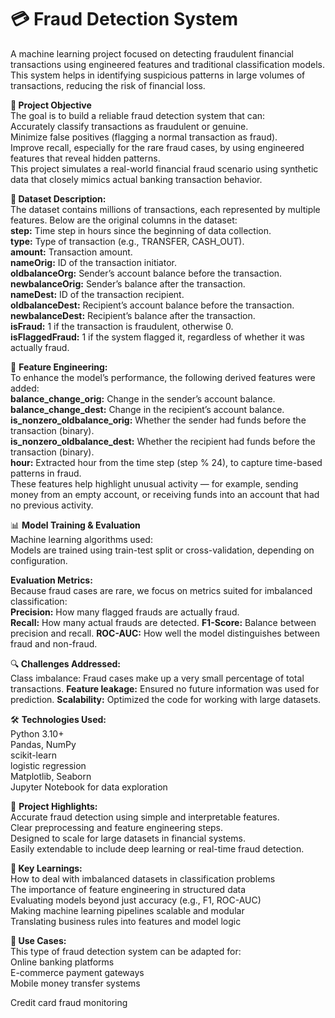 # 💳 Fraud Detection System
A machine learning project focused on detecting fraudulent financial transactions using engineered features and traditional classification models. This system helps in identifying suspicious patterns in large volumes of transactions, reducing the risk of financial loss.

🧾<b> Project Objective</b>
<br>The goal is to build a reliable fraud detection system that can:<br>
Accurately classify transactions as fraudulent or genuine.<br>
Minimize false positives (flagging a normal transaction as fraud).<br>
Improve recall, especially for the rare fraud cases, by using engineered features that reveal hidden patterns.<br>
This project simulates a real-world financial fraud scenario using synthetic data that closely mimics actual banking transaction behavior.

<b>📁 Dataset Description:</b>
<br>The dataset contains millions of transactions, each represented by multiple features. Below are the original columns in the dataset:<br>
<b>step:</b> Time step in hours since the beginning of data collection.<br>
<b>type:</b> Type of transaction (e.g., TRANSFER, CASH_OUT).<br>
<b>amount:</b> Transaction amount.<br>
<b>nameOrig:</b> ID of the transaction initiator.<br>
<b>oldbalanceOrg:</b> Sender’s account balance before the transaction.<br>
<b>newbalanceOrig:</b> Sender’s balance after the transaction.<br>
<b>nameDest:</b> ID of the transaction recipient.<br>
<b>oldbalanceDest:</b> Recipient’s account balance before the transaction.<br>
<b>newbalanceDest:</b> Recipient’s balance after the transaction.<br>
<b>isFraud:</b> 1 if the transaction is fraudulent, otherwise 0.<br>
<b>isFlaggedFraud:</b> 1 if the system flagged it, regardless of whether it was actually fraud.

🧠 <b>Feature Engineering:</b>
<br>To enhance the model’s performance, the following derived features were added:<br>
<b>balance_change_orig:</b> Change in the sender’s account balance.<br>
<b>balance_change_dest:</b> Change in the recipient’s account balance.<br>
<b>is_nonzero_oldbalance_orig:</b> Whether the sender had funds before the transaction (binary).<br>
<b>is_nonzero_oldbalance_dest:</b> Whether the recipient had funds before the transaction (binary).<br>
<b>hour:</b> Extracted hour from the time step (step % 24), to capture time-based patterns in fraud.<br>
These features help highlight unusual activity — for example, sending money from an empty account, or receiving funds into an account that had no previous activity.

📊 <b>Model Training & Evaluation</b>
<br>Machine learning algorithms used:
<br>Models are trained using train-test split or cross-validation, depending on configuration.

<b>Evaluation Metrics:</b>
<br>Because fraud cases are rare, we focus on metrics suited for imbalanced classification:<br>
<b>Precision:</b> How many flagged frauds are actually fraud.<br>
<b>Recall:</b> How many actual frauds are detected.
<b>F1-Score:</b> Balance between precision and recall.
<b>ROC-AUC:</b> How well the model distinguishes between fraud and non-fraud.

🔍<b> Challenges Addressed:</b>
<br>Class imbalance: Fraud cases make up a very small percentage of total transactions.
<b>Feature leakage:</b> Ensured no future information was used for prediction.
<b>Scalability:</b> Optimized the code for working with large datasets.

🛠 <b>Technologies Used:</b>
<br>Python 3.10+<br>
Pandas, NumPy<br>
scikit-learn<br>
logistic regression<br>
Matplotlib, Seaborn<br>
Jupyter Notebook for data exploration

📌 <b>Project Highlights:</b>
<br>Accurate fraud detection using simple and interpretable features.<br>
Clear preprocessing and feature engineering steps.<br>
Designed to scale for large datasets in financial systems.<br>
Easily extendable to include deep learning or real-time fraud detection.

🧠<b> Key Learnings:</b>
<br>How to deal with imbalanced datasets in classification problems<br>
The importance of feature engineering in structured data<br>
Evaluating models beyond just accuracy (e.g., F1, ROC-AUC)<br>
Making machine learning pipelines scalable and modular<br>
Translating business rules into features and model logic

📌<b> Use Cases:</b>
<br>This type of fraud detection system can be adapted for:<br>
Online banking platforms<br>
E-commerce payment gateways<br>
Mobile money transfer systems<br>

Credit card fraud monitoring

